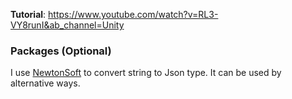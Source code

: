 **Tutorial**: https://www.youtube.com/watch?v=RL3-VY8runI&ab_channel=Unity
<br>

### Packages (Optional)

I use [NewtonSoft](https://github.com/applejag/Newtonsoft.Json-for-Unity) to convert string to Json type. It can be used by alternative ways.
